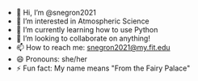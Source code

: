 - 👋 Hi, I’m @snegron2021
- 👀 I’m interested in Atmospheric Science
- 🌱 I’m currently learning how to use Python
- 💞️ I’m looking to collaborate on anything!
- 📫 How to reach me: snegron2021@my.fit.edu
- 😄 Pronouns: she/her
- ⚡ Fun fact: My name means "From the Fairy Palace"

<!---
snegron2021/snegron2021 is a ✨ special ✨ repository because its `README.md` (this file) appears on your GitHub profile.
You can click the Preview link to take a look at your changes.
--->
